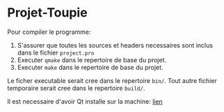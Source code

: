 # Projet-Toupie

Pour compiler le programme:
1. S'assurer que toutes les sources et headers necessaires sont inclus dans le fichier `project.pro`
2. Executer `qmake` dans le repertoire de base du projet.
3. Executer `make` dans le repertoire de base du projet.

Le ficher executable serait cree dans le repertoire `bin/`. Tout autre fichier temporaire serait cree dans le repertoire `build/`.

Il est necessaire d'avoir Qt installe sur la machine: [lien](https://www.qt.io/download-qt-installer)
